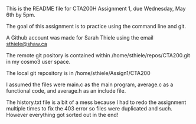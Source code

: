 This is the README file for CTA200H Assignment 1, due Wednesday, May 6th by 5pm.

The goal of this assignment is to practice using the command line and git.

A Github account was made for Sarah Thiele using the email sthiele@shaw.ca

The remote git pository is contained within /home/sthiele/repos/CTA200.git in 
my cosmo3 user space.

The local git repository is in /home/sthiele/Assign1/CTA200

I assumed the files were main.c as the main program, average.c as a functional code, and average.h as an include file.

The history.txt file is a bit of a mess because I had to redo the assignment multiple times to fix the 403 error so files were duplicated and such. However everything got sorted out in the end!
